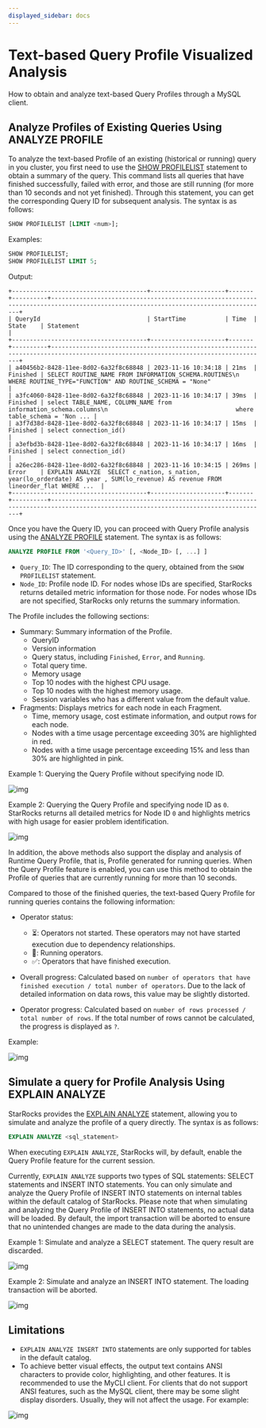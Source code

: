 ```yaml
---
displayed_sidebar: docs
---
```


# Text-based Query Profile Visualized Analysis

How to obtain and analyze text-based Query Profiles through a MySQL client.

## Analyze Profiles of Existing Queries Using ANALYZE PROFILE

To analyze the text-based Profile of an existing (historical or running) query in you cluster, you first need to use the [SHOW PROFILELIST](../sql-reference/sql-statements/cluster-management/plan_profile/SHOW_PROFILELIST.md) statement to obtain a summary of the query. This command lists all queries that have finished successfully, failed with error, and those are still running (for more than 10 seconds and not yet finished). Through this statement, you can get the corresponding Query ID for subsequent analysis. The syntax is as follows:

```SQL
SHOW PROFILELIST [LIMIT <num>];
```

Examples:

```SQL
SHOW PROFILELIST;
SHOW PROFILELIST LIMIT 5;
```

Output:

```plaintext
+--------------------------------------+---------------------+-------+----------+-----------------------------------------------------------------------------------------------------------------------------------+
| QueryId                              | StartTime           | Time  | State    | Statement                                                                                                                         |
+--------------------------------------+---------------------+-------+----------+-----------------------------------------------------------------------------------------------------------------------------------+
| a40456b2-8428-11ee-8d02-6a32f8c68848 | 2023-11-16 10:34:18 | 21ms  | Finished | SELECT ROUTINE_NAME FROM INFORMATION_SCHEMA.ROUTINES\n    WHERE ROUTINE_TYPE="FUNCTION" AND ROUTINE_SCHEMA = "None"               |
| a3fc4060-8428-11ee-8d02-6a32f8c68848 | 2023-11-16 10:34:17 | 39ms  | Finished | select TABLE_NAME, COLUMN_NAME from information_schema.columns\n                                    where table_schema = 'Non ... |
| a3f7d38d-8428-11ee-8d02-6a32f8c68848 | 2023-11-16 10:34:17 | 15ms  | Finished | select connection_id()                                                                                                            |
| a3efbd3b-8428-11ee-8d02-6a32f8c68848 | 2023-11-16 10:34:17 | 16ms  | Finished | select connection_id()                                                                                                            |
| a26ec286-8428-11ee-8d02-6a32f8c68848 | 2023-11-16 10:34:15 | 269ms | Error    | EXPLAIN ANALYZE  SELECT c_nation, s_nation, year(lo_orderdate) AS year , SUM(lo_revenue) AS revenue FROM lineorder_flat WHERE ...  |
+--------------------------------------+---------------------+-------+----------+-----------------------------------------------------------------------------------------------------------------------------------+
```

Once you have the Query ID, you can proceed with Query Profile analysis using the [ANALYZE PROFILE](../sql-reference/sql-statements/cluster-management/plan_profile/ANALYZE_PROFILE.md) statement. The syntax is as follows:

```SQL
ANALYZE PROFILE FROM '<Query_ID>' [, <Node_ID> [, ...] ]
```

- `Query_ID`: The ID corresponding to the query, obtained from the `SHOW PROFILELIST` statement.
- `Node_ID`: Profile node ID. For nodes whose IDs are specified, StarRocks returns detailed metric information for those node. For nodes whose IDs are not specified, StarRocks only returns the summary information.

The Profile includes the following sections:

- Summary: Summary information of the Profile.
  - QueryID
  - Version information
  - Query status, including `Finished`, `Error`, and `Running`.
  - Total query time.
  - Memory usage
  - Top 10 nodes with the highest CPU usage.
  - Top 10 nodes with the highest memory usage.
  - Session variables who has a different value from the default value.
- Fragments: Displays metrics for each node in each Fragment.
  - Time, memory usage, cost estimate information, and output rows for each node.
  - Nodes with a time usage percentage exceeding 30% are highlighted in red.
  - Nodes with a time usage percentage exceeding 15% and less than 30% are highlighted in pink.

Example 1: Querying the Query Profile without specifying node ID.

![img](../_assets/Profile/text_based_profile_without_node_id.jpeg)

Example 2: Querying the Query Profile and specifying node ID as `0`. StarRocks returns all detailed metrics for Node ID `0` and highlights metrics with high usage for easier problem identification.

![img](../_assets/Profile/text_based_profile_with_node_id.jpeg)

In addition, the above methods also support the display and analysis of Runtime Query Profile, that is, Profile generated for running queries. When the Query Profile feature is enabled, you can use this method to obtain the Profile of queries that are currently running for more than 10 seconds.

Compared to those of the finished queries, the text-based Query Profile for running queries contains the following information:

- Operator status:
  - ⏳: Operators not started. These operators may not have started execution due to dependency relationships.
  - 🚀: Running operators.
  - ✅: Operators that have finished execution.

- Overall progress: Calculated based on `number of operators that have finished execution / total number of operators`. Due to the lack of detailed information on data rows, this value may be slightly distorted.

- Operator progress: Calculated based on `number of rows processed / total number of rows`. If the total number of rows cannot be calculated, the progress is displayed as `?`.

Example:

![img](../_assets/Profile/text_based_runtime_profile.jpeg)

## Simulate a query for Profile Analysis Using EXPLAIN ANALYZE

StarRocks provides the [EXPLAIN ANALYZE](../sql-reference/sql-statements/cluster-management/plan_profile/EXPLAIN_ANALYZE.md) statement, allowing you to simulate and analyze the profile of a query directly. The syntax is as follows:

```SQL
EXPLAIN ANALYZE <sql_statement>
```

When executing `EXPLAIN ANALYZE`, StarRocks will, by default, enable the Query Profile feature for the current session.

Currently, `EXPLAIN ANALYZE` supports two types of SQL statements: SELECT statements and INSERT INTO statements. You can only simulate and analyze the Query Profile of INSERT INTO statements on internal tables within the default catalog of StarRocks. Please note that when simulating and analyzing the Query Profile of INSERT INTO statements, no actual data will be loaded. By default, the import transaction will be aborted to ensure that no unintended changes are made to the data during the analysis.

Example 1: Simulate and analyze a SELECT statement. The query result are discarded.

![img](../_assets/Profile/text_based_explain_analyze_select.jpeg)

Example 2: Simulate and analyze an INSERT INTO statement. The loading transaction will be aborted.

![img](../_assets/Profile/text_based_explain_analyze_insert.jpeg)

## Limitations

- `EXPLAIN ANALYZE INSERT INTO` statements are only supported for tables in the default catalog.
- To achieve better visual effects, the output text contains ANSI characters to provide color, highlighting, and other features. It is recommended to use the MyCLI client. For clients that do not support ANSI features, such as the MySQL client, there may be some slight display disorders. Usually, they will not affect the usage. For example:

![img](../_assets/Profile/text_based_profile_not_aligned.jpeg)
